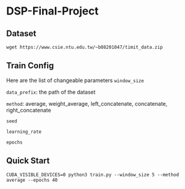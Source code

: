 # DSP-Final-Project

## Dataset
`wget https://www.csie.ntu.edu.tw/~b08201047/timit_data.zip`

## Train Config
Here are the list of changeable parameters
`window_size`

`data_prefix`: the path of the dataset

`method`: average, weight_average, left_concatenate, concatenate, right_concatenate

`seed`

`learning_rate`

`epochs`

## Quick Start
`CUDA_VISIBLE_DEVICES=0 python3 train.py --window_size 5 --method average --epochs 40`

